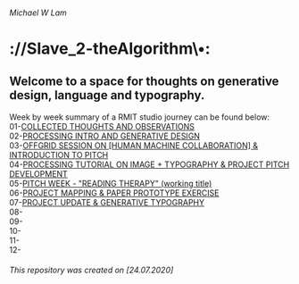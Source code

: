 ###### Michael W Lam
# ://Slave_2-theAlgorithm\\•:

## Welcome to a space for thoughts on generative design, language and typography.

Week by week summary of a RMIT studio journey can be found below:</br>
01-[COLLECTED THOUGHTS AND OBSERVATIONS](https://github.com/mikewlam/S2A/tree/master/WK1)</br>
02-[PROCESSING INTRO AND GENERATIVE DESIGN](https://github.com/mikewlam/S2A/tree/master/WK2)</br>
03-[OFFGRID SESSION ON [HUMAN MACHINE COLLABORATION] & INTRODUCTION TO PITCH](https://github.com/mikewlam/S2A/tree/master/WK3)</br>
04-[PROCESSING TUTORIAL ON IMAGE + TYPOGRAPHY & PROJECT PITCH DEVELOPMENT](https://github.com/mikewlam/S2A/tree/master/WK4)</br>
05-[PITCH WEEK - "READING THERAPY" (working title)](https://github.com/mikewlam/S2A/tree/master/WK5)</br>
06-[PROJECT MAPPING & PAPER PROTOTYPE EXERCISE](https://github.com/mikewlam/S2A/tree/master/WK6)</br>
07-[PROJECT UPDATE & GENERATIVE TYPOGRAPHY](https://github.com/mikewlam/S2A/tree/master/WK7)</br>
08-</br>
09-</br>
10-</br>
11-</br>
12-</br>

###### This repository was created on [24.07.2020]
